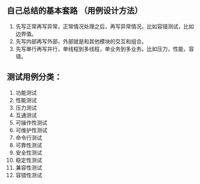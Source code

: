 ## 自己总结的基本套路 （用例设计方法）

1. 先写正常再写异常，正常情况处理之后，再写异常情况。比如容错测试，比如边界值。
1. 先写内部再写外部，外部就是和其他模块的交互和组合。
1. 先写串行再写并行，单线程到多线程，单业务到多业务。比如压力，性能，容错。

## 测试用例分类：

1. 功能测试
1. 性能测试
1. 压力测试
1. 互通测试
1. 可操作性测试
1. 可维护性测试
1. 命令行测试
1. 可靠性测试
1. 安全性测试
1. 稳定性测试
1. 兼容性测试
1. 容错性测试
